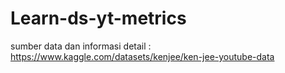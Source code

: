 # Learn-ds-yt-metrics
sumber data dan informasi detail : https://www.kaggle.com/datasets/kenjee/ken-jee-youtube-data
